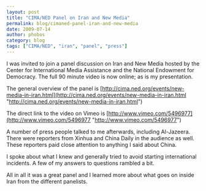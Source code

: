 ```yaml
---
layout: post
title: "CIMA/NED Panel on Iran and New Media"
permalink: blog/cimaned-panel-iran-and-new-media
date: 2009-07-14
author: phobos
category: blog
tags: ["CIMA/NED", "iran", "panel", "press"]
---
```


I was invited to join a panel discussion on Iran and New Media hosted by the Center for International Media Assistance and the National Endowment for Democracy. The full 90 minute video is now online; as is my presentation.

The general overview of the panel is [http://cima.ned.org/events/new-media-in-iran.html](http://cima.ned.org/events/new-media-in-iran.html "http://cima.ned.org/events/new-media-in-iran.html")

The direct link to the video on Vimeo is [http://www.vimeo.com/5496977](http://www.vimeo.com/5496977 "http://www.vimeo.com/5496977")

A number of press people talked to me afterwards, including Al-Jazeera. There were reporters from Xinhua and China Daily in the audience as well. These reporters paid close attention to anything I said about China.

I spoke about what I knew and generally tried to avoid starting international incidents. A few of my answers to questions rambled a bit.

All in all it was a great panel and I learned more about what goes on inside Iran from the different panelists.

